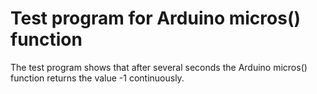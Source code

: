 
Test program for Arduino micros() function
==========================================

The test program shows that after several seconds the Arduino micros()
function returns the value -1 continuously.
